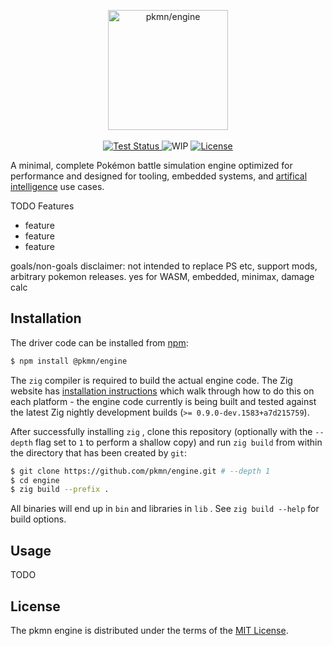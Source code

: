 <p align="center">
  <img alt="pkmn/engine" width="192" height="192" src="https://pkmn.cc/engine.png" />
  <br />
  <br />
  <a href="https://github.com/pkmn/engine/actions/workflows/test.yml">
    <img alt="Test Status" src="https://github.com/pkmn/engine/workflows/Tests/badge.svg" />
  </a>
  <img alt="WIP" src="https://img.shields.io/badge/status-WIP-red.svg" />
  <a href="https://github.com/pkmn/engine/blob/master/LICENSE">
    <img alt="License" src="https://img.shields.io/badge/License-MIT-blue.svg" />
  </a>
</p>

A minimal, complete Pokémon battle simulation engine optimized for performance and
designed for tooling, embedded systems, and [artifical
intelligence](https://github.com/pkmn/0-ERROR) use cases.

TODO Features

- feature
- feature
- feature

goals/non-goals disclaimer: not intended to replace PS etc, support mods, arbitrary pokemon
releases. yes for WASM, embedded, minimax, damage calc

## Installation

The driver code can be installed from [npm](https://www.npmjs.com/package/@pkmn/engine):

```sh
$ npm install @pkmn/engine
```

The `zig` compiler is required to build the actual engine code. The Zig website has [installation
instructions](https://ziglang.org/learn/getting-started/) which walk through how to do this on each
platform - the engine code currently is being built and tested against the latest Zig nightly
development builds (`>= 0.9.0-dev.1583+a7d215759`).

After successfully installing `zig` , clone this repository (optionally with the `--depth` flag set
to `1` to perform a shallow copy) and run `zig build` from within the directory that has been
created by `git`:

```sh
$ git clone https://github.com/pkmn/engine.git # --depth 1
$ cd engine
$ zig build --prefix .
```

All binaries will end up in `bin` and libraries in `lib` . See `zig build --help` for build options.

## Usage

TODO

## License

The pkmn engine is distributed under the terms of the [MIT License](LICENSE).
